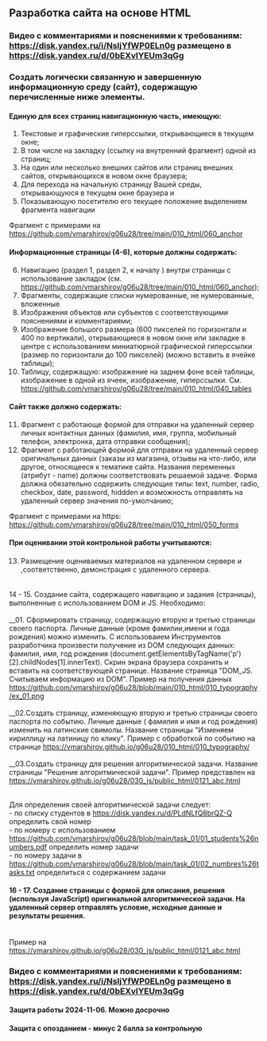 ## Разработка сайта на основе HTML

###  Видео с комментариями и пояснениями к требованиям: https://disk.yandex.ru/i/NsljYfWP0ELn0g размещено в https://disk.yandex.ru/d/0bEXvIYEUm3qGg

### Создать логически связанную и завершенную информационную среду (сайт), содержащую перечисленные ниже элементы.
####	Единую для всех страниц навигационную часть, имеющую:
1.	Текстовые и графические гиперссылки, открывающиеся в текущем окне;
2.	В том числе на закладку (ссылку на внутренний фрагмент) одной из страниц;
3.	На один или несколько внешних сайтов или страниц внешних сайтов, открывающихся в новом окне браузера;
4.	Для перехода на начальную страницу Вашей среды, открывающуюся в текущем окне браузера и
5.	Показывающую посетителю его текущее положение выделением фрагмента навигации

Фрагмент с примерами на https://github.com/vmarshirov/g06u28/tree/main/010_html/060_anchor
#### Информационные страницы (4-6), которые должны содержать:
6.	Навигацию (раздел 1, раздел 2, к началу ) внутри страницы с использование закладок (см. https://github.com/vmarshirov/g06u28/tree/main/010_html/060_anchor);
7.	Фрагменты, содержащие списки нумерованные, 	не нумерованные,  вложенные
8.	Изображения объектов или субъектов с соответствующими пояснениями и комментариями;
9.	Изображение большого размера (600 пикселей по горизонтали и 400 по вертикали), открывающиеся в новом окне или закладке в центре  с использованием миниатюрной графической гиперссылки (размер по горизонтали до 100 пикселей) (можно вставить в ячейке таблицы);
10.	Таблицу, содержащую: изображение на заднем фоне всей таблицы, изображение в одной из ячеек, изображение, гиперссылки. См. https://github.com/vmarshirov/g06u28/tree/main/010_html/040_tables
####	Cайт также должно содержать:
11.	Фрагмент с работающе формой для отправки  на удаленный сервер личных контактных данных  (фамилия, имя, группа, мобильный телефон, электронка, дата отправки сообщения);
12.	Фрагмент с работающей формой для отправки на удаленный сервер оригинальных данных (заказы из магазина, отзывы на что-либо, или другое, относящееся к тематике сайта. Названия переменных (атрибут - name) должны соответствовать решаемой задаче. Форма должна обязательно содержить следующие типы: text, number, radio, checkbox, date, password, hiddden и возможность отправлять на удаленный сервер значения по-умолчанию;

Фрагмент с примерами на https: https://github.com/vmarshirov/g06u28/tree/main/010_html/050_forms    
    


#### При оценивании этой контрольной работы учитываются:
####
13. Размещение оцениваемых материалов на удаленном сервере и ,cоответственно, демонстрация с удаленного сервера.
######
14 - 15. Создание сайта, содержащего навигацию и задания (страницы), выполненные с использованием DOM и JS. Необходимо:
<br><br>__01. Сформировать страницу, содержащую вторую и третью страницы своего паспорта. Личные данные (кроме фамилии,имени и года рождения) можно изменить. С использоваием Инструментов разработчика произвести получение из DOM следующих данных: фамилия, имя, год рождения (document.getElementsByTagName('p')[2].childNodes[1].innerText). Скрин экрана браузера сохранить и вставить на соответствующей странице. Название страница "DOM_JS. Считываем информацию из DOM". Пример на получения данных  https://github.com/vmarshirov/g06u28/blob/main/010_html/010_typography/ex_01.png
<br><br>__02.Создать страницу, изменяющую вторую и третью страницы своего паспорта по событию. Личные данные ( фамилия и имя и год рождения) изменить на латинские свимолы. Название страницы "Изменяем кириллицу на латиницу по клику". Пример с обработкой по событию  на странице https://vmarshirov.github.io/g06u28/010_html/010_typography/
<br><br>__03.Создать страницу для решения алгоритмической задачи. Название страницы "Решение алгоритмической задачи".  Пример представлен на https://vmarshirov.github.io/g06u28/030_js/public_html/0121_abc.html

<br>Для определения своей алгоритмической задачи следует:
<br>- по списку  студентов в https://disk.yandex.ru/d/PLdNLfQ8brQZ-Q  определить свой номер
<br>- по номеру с использованием https://github.com/vmarshirov/g06u28/blob/main/task_01/01_students%26numbers.pdf определить номер задачи
<br>-  по номеру задачи в https://github.com/vmarshirov/g06u28/blob/main/task_01/02_numbres%26tasks.txt определиться с содержанием задачи

#### 16 - 17. Создание страницы с формой для описания, решения (используя JavaScript) оригинальной алгоритмической задачи. На удаленный сервер отправлять условие, исходные данные и результаты решения.
<br>Пример на https://vmarshirov.github.io/g06u28/030_js/public_html/0121_abc.html


###  Видео с комментариями и пояснениями к требованиям: https://disk.yandex.ru/i/NsljYfWP0ELn0g размещено в https://disk.yandex.ru/d/0bEXvIYEUm3qGg

#### Защита работы 2024-11-06. Можно досрочно
#### Защита с опозданием - минус 2 балла за контрольную
